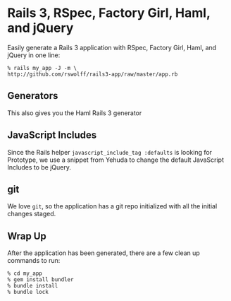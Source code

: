 Rails 3, RSpec, Factory Girl, Haml, and jQuery
==============================================

Easily generate a Rails 3 application with RSpec, Factory Girl, Haml, and
jQuery in one line:

    % rails my_app -J -m \
    http://github.com/rswolff/rails3-app/raw/master/app.rb

Generators
----------

This also gives you the Haml Rails 3 generator

JavaScript Includes
-------------------

Since the Rails helper `javascript_include_tag :defaults` is looking for
Prototype, we use a snippet from Yehuda to change the default JavaScript
Includes to be jQuery.

git
---

We love `git`, so the application has a git repo initialized with all the initial changes staged.

Wrap Up
-------

After the application has been generated, there are a few clean up commands to run:

    % cd my_app
    % gem install bundler
    % bundle install
    % bundle lock